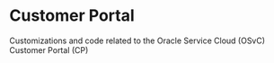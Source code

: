 # Customer Portal
Customizations and code related to the Oracle Service Cloud (OSvC) Customer Portal (CP)